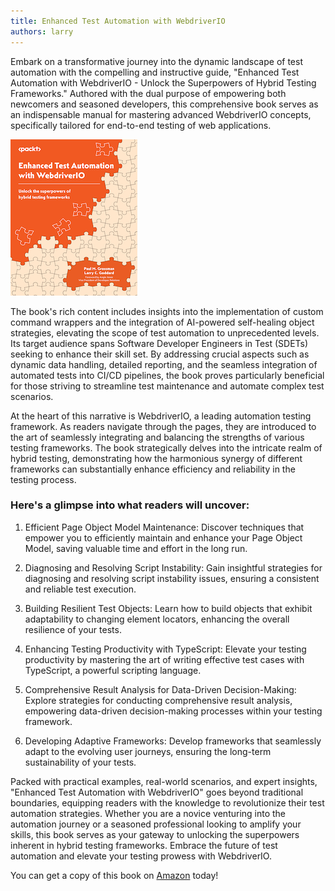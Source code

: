 ```yaml
---
title: Enhanced Test Automation with WebdriverIO
authors: larry
---
```


Embark on a transformative journey into the dynamic landscape of test automation with the compelling and instructive guide, "Enhanced Test Automation with WebdriverIO - Unlock the Superpowers of Hybrid Testing Frameworks." Authored with the dual purpose of empowering both newcomers and seasoned developers, this comprehensive book serves as an indispensable manual for mastering advanced WebdriverIO concepts, specifically tailored for end-to-end testing of web applications.

<!-- truncate -->

![Enhanced Test Automation with WebdriverIO](assets/enhanced-test-automation-webdriverio/Cover.png)

The book's rich content includes insights into the implementation of custom command wrappers and the integration of AI-powered self-healing object strategies, elevating the scope of test automation to unprecedented levels. Its target audience spans Software Developer Engineers in Test (SDETs) seeking to enhance their skill set. By addressing crucial aspects such as dynamic data handling, detailed reporting, and the seamless integration of automated tests into CI/CD pipelines, the book proves particularly beneficial for those striving to streamline test maintenance and automate complex test scenarios.

At the heart of this narrative is WebdriverIO, a leading automation testing framework. As readers navigate through the pages, they are introduced to the art of seamlessly integrating and balancing the strengths of various testing frameworks. The book strategically delves into the intricate realm of hybrid testing, demonstrating how the harmonious synergy of different frameworks can substantially enhance efficiency and reliability in the testing process.

### Here's a glimpse into what readers will uncover:

1. Efficient Page Object Model Maintenance:
   Discover techniques that empower you to efficiently maintain and enhance your Page Object Model, saving valuable time and effort in the long run.

2. Diagnosing and Resolving Script Instability:
   Gain insightful strategies for diagnosing and resolving script instability issues, ensuring a consistent and reliable test execution.

3. Building Resilient Test Objects:
   Learn how to build objects that exhibit adaptability to changing element locators, enhancing the overall resilience of your tests.

4. Enhancing Testing Productivity with TypeScript:
   Elevate your testing productivity by mastering the art of writing effective test cases with TypeScript, a powerful scripting language.

5. Comprehensive Result Analysis for Data-Driven Decision-Making:
   Explore strategies for conducting comprehensive result analysis, empowering data-driven decision-making processes within your testing framework.

6. Developing Adaptive Frameworks:
   Develop frameworks that seamlessly adapt to the evolving user journeys, ensuring the long-term sustainability of your tests.

Packed with practical examples, real-world scenarios, and expert insights, "Enhanced Test Automation with WebdriverIO" goes beyond traditional boundaries, equipping readers with the knowledge to revolutionize their test automation strategies. Whether you are a novice venturing into the automation journey or a seasoned professional looking to amplify your skills, this book serves as your gateway to unlocking the superpowers inherent in hybrid testing frameworks. Embrace the future of test automation and elevate your testing prowess with WebdriverIO.

You can get a copy of this book on [Amazon](https://www.amazon.com/Enhanced-Test-Automation-WebdriverIO-superpowers/dp/1837630186) today!
